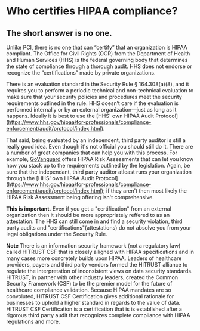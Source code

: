 # Who certifies HIPAA compliance?

## The short answer is no one.

Unlike PCI, there is no one that can “certify” that an organization is HIPAA compliant. The Office for Civil Rights (OCR) from the Department of Health and Human Services (HHS) is the federal governing body that determines the state of compliance through a thorough audit. HHS does not endorse or recognize the “certifications” made by private organizations.

There is an evaluation standard in the Security Rule § 164.308(a)(8), and it requires you to perform a periodic technical and non-technical evaluation to make sure that your security policies and procedures meet the security requirements outlined in the rule. HHS doesn’t care if the evaluation is performed internally or by an external organization—just as long as it happens. Ideally it is best to use the [HHS' own HIPAA Audit Protocol] (https://www.hhs.gov/hipaa/for-professionals/compliance-enforcement/audit/protocol/index.html).

That said, being evaluated by an independent, third party auditor is still a really good idea. Even though it's not official you should still do it. There are a number of great companies that can help you with this process. For example, [GoVanguard](https://govanguard.io) offers HIPAA Risk Assessments that can let you know how you stack up to the requirements outlined by the legislation. Again, be sure that the independant, third party auditor atleast runs your organization through the [HHS' own HIPAA Audit Protocol] (https://www.hhs.gov/hipaa/for-professionals/compliance-enforcement/audit/protocol/index.html); if they aren't then most likely the HIPAA Risk Assessment being offering isn't comprehensive. 

**This is important.** Even if you get a "certification" from an external organization then it should be more appropriately reffered to as an attestation. The HHS can still come in and find a security violation, third party audits and "certifications"(attestations) do not absolve you from your legal obligations under the Security Rule.

**Note**
There is an information security framework (not a regulatory law) called HITRUST CSF that is closely alligned with HIPAA specifications and in many cases more concretely builds upon HIPAA. Leaders of healthcare providers, payers and third party vendors formed the HITRUST alliance to regulate the interpretation of inconsistent views on data security standards. HITRUST, in partner with other industry leaders, created the Common Security Framework (CSF) to be the premier model for the future of healthcare compliance validation. Because HIPAA mandates are so convoluted, HITRUST CSF Certification gives additional rationale for businesses to uphold a higher standard in regards to the value of data. HITRUST CSF Certification is a certification that is is established after a rigorous third party audit that recognizes complete compliance with HIPAA regulations and more.

